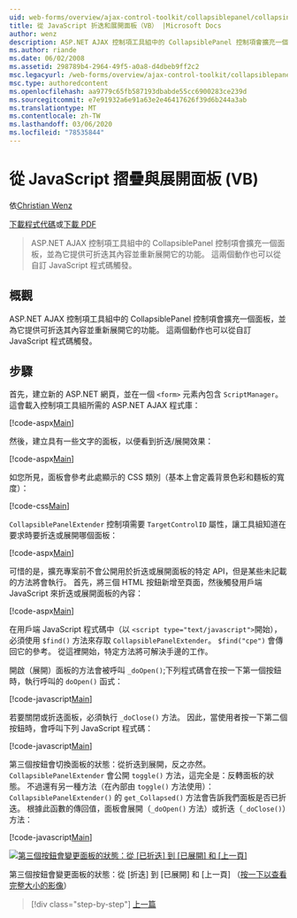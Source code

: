 ```yaml
---
uid: web-forms/overview/ajax-control-toolkit/collapsiblepanel/collapsing-and-expanding-a-panel-from-javascript-vb
title: 從 JavaScript 折迭和展開面板（VB） |Microsoft Docs
author: wenz
description: ASP.NET AJAX 控制項工具組中的 CollapsiblePanel 控制項會擴充一個面板，並提供它可折迭其內容並將其展開的功能 。
ms.author: riande
ms.date: 06/02/2008
ms.assetid: 298789b4-2964-49f5-a0a8-d4dbeb9ff2c2
msc.legacyurl: /web-forms/overview/ajax-control-toolkit/collapsiblepanel/collapsing-and-expanding-a-panel-from-javascript-vb
msc.type: authoredcontent
ms.openlocfilehash: aa9779c65fb587193dbabde55cc6900283ce239d
ms.sourcegitcommit: e7e91932a6e91a63e2e46417626f39d6b244a3ab
ms.translationtype: MT
ms.contentlocale: zh-TW
ms.lasthandoff: 03/06/2020
ms.locfileid: "78535844"
---
```

# <a name="collapsing-and-expanding-a-panel-from-javascript-vb"></a>從 JavaScript 摺疊與展開面板 (VB)

依[Christian Wenz](https://github.com/wenz)

[下載程式代碼](https://download.microsoft.com/download/8/a/a/8aab3c3e-de6f-463f-805c-5fda567eef6e/CollapsiblePanel1.vb.zip)或[下載 PDF](https://download.microsoft.com/download/b/6/a/b6ae89ee-df69-4c87-9bfb-ad1eb2b23373/collapsiblepanel1VB.pdf)

> ASP.NET AJAX 控制項工具組中的 CollapsiblePanel 控制項會擴充一個面板，並為它提供可折迭其內容並重新展開它的功能。 這兩個動作也可以從自訂 JavaScript 程式碼觸發。

## <a name="overview"></a>概觀

ASP.NET AJAX 控制項工具組中的 CollapsiblePanel 控制項會擴充一個面板，並為它提供可折迭其內容並重新展開它的功能。 這兩個動作也可以從自訂 JavaScript 程式碼觸發。

## <a name="steps"></a>步驟

首先，建立新的 ASP.NET 網頁，並在一個 `<form>` 元素內包含 `ScriptManager`。 這會載入控制項工具組所需的 ASP.NET AJAX 程式庫：

[!code-aspx[Main](collapsing-and-expanding-a-panel-from-javascript-vb/samples/sample1.aspx)]

然後，建立具有一些文字的面板，以便看到折迭/展開效果：

[!code-aspx[Main](collapsing-and-expanding-a-panel-from-javascript-vb/samples/sample2.aspx)]

如您所見，面板會參考此處顯示的 CSS 類別（基本上會定義背景色彩和麵板的寬度）：

[!code-css[Main](collapsing-and-expanding-a-panel-from-javascript-vb/samples/sample3.css)]

`CollapsiblePanelExtender` 控制項需要 `TargetControlID` 屬性，讓工具組知道在要求時要折迭或展開哪個面板：

[!code-aspx[Main](collapsing-and-expanding-a-panel-from-javascript-vb/samples/sample4.aspx)]

可惜的是，擴充專案前不會公開用於折迭或展開面板的特定 API，但是某些未記載的方法將會執行。 首先，將三個 HTML 按鈕新增至頁面，然後觸發用戶端 JavaScript 來折迭或展開面板的內容：

[!code-aspx[Main](collapsing-and-expanding-a-panel-from-javascript-vb/samples/sample5.aspx)]

在用戶端 JavaScript 程式碼中（以 `<script type="text/javascript">`開始），必須使用 `$find()` 方法來存取 `CollapsiblePanelExtender`。 `$find("cpe")` 會傳回它的參考。 從這裡開始，特定方法將可解決手邊的工作。

開啟（展開）面板的方法會被呼叫 `_doOpen()`;下列程式碼會在按一下第一個按鈕時，執行呼叫的 `doOpen()` 函式：

[!code-javascript[Main](collapsing-and-expanding-a-panel-from-javascript-vb/samples/sample6.js)]

若要關閉或折迭面板，必須執行 `_doClose()` 方法。 因此，當使用者按一下第二個按鈕時，會呼叫下列 JavaScript 程式碼：

[!code-javascript[Main](collapsing-and-expanding-a-panel-from-javascript-vb/samples/sample7.js)]

第三個按鈕會切換面板的狀態：從折迭到展開，反之亦然。 `CollapsiblePanelExtender` 會公開 `toggle()` 方法，這完全是：反轉面板的狀態。 不過還有另一種方法（在內部由 `toggle()` 方法使用）： `CollapsiblePanelExtender()` 的 `get_Collapsed()` 方法會告訴我們面板是否已折迭。 根據此函數的傳回值，面板會展開（`_doOpen()` 方法）或折迭（`_doClose()`）方法：

[!code-javascript[Main](collapsing-and-expanding-a-panel-from-javascript-vb/samples/sample8.js)]

[![第三個按鈕會變更面板的狀態：從 [已折迭] 到 [已展開] 和 [上一頁]](collapsing-and-expanding-a-panel-from-javascript-vb/_static/image2.png)](collapsing-and-expanding-a-panel-from-javascript-vb/_static/image1.png)

第三個按鈕會變更面板的狀態：從 [折迭] 到 [已展開] 和 [上一頁] （[按一下以查看完整大小的影像](collapsing-and-expanding-a-panel-from-javascript-vb/_static/image3.png)）

> [!div class="step-by-step"]
> [上一篇](collapsing-and-expanding-a-panel-from-javascript-cs.md)
